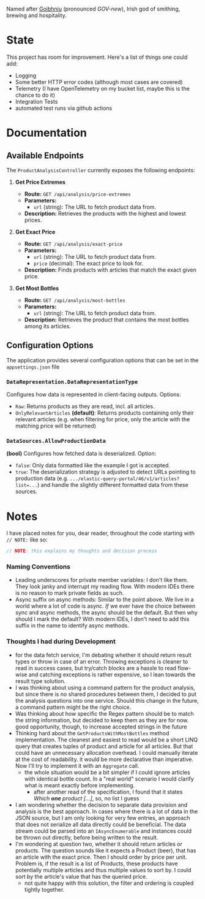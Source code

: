 ﻿Named after [Goibhniu](https://en.wikipedia.org/wiki/Goibniu) (pronounced *GOV-new*), Irish god of smithing, brewing and hospitality.

# State

This project has room for improvement. Here's a list of things one could add:

- Logging
- Some better HTTP error codes (although most cases are covered)
- Telemetry (I have OpenTelemetry on my bucket list, maybe this is the chance to do it)
- Integration Tests
- automated test runs via github actions

# Documentation

## Available Endpoints

The `ProductAnalysisController` currently exposes the following endpoints:

1. **Get Price Extremes**
   - **Route:** `GET /api/analysis/price-extremes`
   - **Parameters:**
     - `url` (string): The URL to fetch product data from.
   - **Description:** Retrieves the products with the highest and lowest prices.

2. **Get Exact Price**
   - **Route:** `GET /api/analysis/exact-price`
   - **Parameters:**
     - `url` (string): The URL to fetch product data from.
     - `price` (decimal): The exact price to look for.
   - **Description:** Finds products with articles that match the exact given price.

3. **Get Most Bottles**
   - **Route:** `GET /api/analysis/most-bottles`
   - **Parameters:**
     - `url` (string): The URL to fetch product data from.
   - **Description:** Retrieves the product that contains the most bottles among its articles.

## Configuration Options

The application provides several configuration options that can be set in the `appsettings.json` file

### `DataRepresentation.DataRepresentationType` 
Configures how data is represented in client-facing outputs. Options:
- `Raw`: Returns products as they are read, incl. all articles.
- `OnlyRelevantArticles` **(default)**: Returns products containing only their relevant articles (e.g. when filtering for price, only the article with the matching price will be returned)

### `DataSources.AllowProductionData`
**(bool)** Configures how fetched data is deserialized. Option:
- `false`: Only data formatted like the example I got is accepted.
- `true`: The deserialization strategy is adjusted to detect URLs pointing to production data (e.g. `.../elastic-query-portal/46/v1/articles?list=...`) and handle the slightly different formatted data from these sources.


# Notes

I have placed notes for you, dear reader, throughout the code starting with `// NOTE:` like so:

```csharp
// NOTE: this explains my thoughts and decision process
```

### Naming Conventions
- Leading underscores for private member variables: I don't like them. They look janky and interrupt my reading flow. With modern IDEs there is no reason to mark private fields as such.
- Async suffix on async methods: Similar to the point above. We live in a world where a lot of code is async. *If* we ever have the choice between sync and async methods, the async should be the default. But then why should I mark the default? With modern IDEs, I don't need to add this suffix in the name to identify async methods.

### Thoughts I had during Development
- for the data fetch service, I'm debating whether it should return result types or throw in case of an error. Throwing exceptions is cleaner to read in success cases, but try/catch blocks are a hassle to read flow-wise and catching exceptions is rather expensive, so I lean towards the result type solution.
- I was thinking about using a command pattern for the product analysis, but since there is no shared procedures between them, I decided to put the analysis questions into one service. Should this change in the future, a command pattern might be the right choice.
- Was thinking about how specific the Regex pattern should be to match the string information, but decided to keep them as they are for now. good opportunity, though, to increase accepted strings in the future
- Thinking hard about the `GetProductsWithMostBottles` method implementation. The cleanest and easiest to read would be a short LINQ query that creates tuples of product and article for all articles. But that could have an unnecessary allocation overhead. I could manually iterate at the cost of readability. it would be more declarative than imperative. Now I'll try to implement it with an `Aggregate` call.
  - the whole situation would be a bit simpler if I could ignore articles with identical bottle count. In a "real world" scenario I would clarify what is meant exactly before implementing.
    - after another read of the specification, I found that it states *Which **one** product [...]*, so, no list I guess
- I am wondering whether the decision to separate data provision and analysis is the best approach. In cases where there is a lot of data in the JSON source, but I am only looking for very few entries, an approach that does not serialize all data directly could be beneficial. The data stream could be parsed into an `IAsyncEnumerable` and instances could be thrown out directly, before being written to the result.
- I'm wondering at question two, whether it should return articles or products. The question sounds like it expects a Product (beer), that has an article with the exact price. Then I should order by price per unit. Problem is, if the result is a list of Products, these products have potentially multiple articles and thus multiple values to sort by. I could sort by the article's value that has the queried price.
  - not quite happy with this solution, the filter and ordering is coupled tightly together.